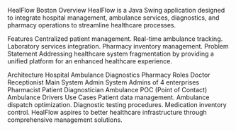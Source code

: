 HealFlow Boston
Overview
HealFlow is a Java Swing application designed to integrate hospital management, ambulance services, diagnostics, and pharmacy operations to streamline healthcare processes.

Features
Centralized patient management.
Real-time ambulance tracking.
Laboratory services integration.
Pharmacy inventory management.
Problem Statement
Addressing healthcare system fragmentation by providing a unified platform for an enhanced healthcare experience.

Architecture
Hospital
Ambulance
Diagnostics
Pharmacy
Roles
Doctor
Receptionist
Main System Admin
System Admins of 4 enterprises
Pharmacist
Patient
Diagnostician
Ambulance POC (Point of Contact)
Ambulance Drivers
Use Cases
Patient data management.
Ambulance dispatch optimization.
Diagnostic testing procedures.
Medication inventory control.
HealFlow aspires to better healthcare infrastructure through comprehensive management solutions.
